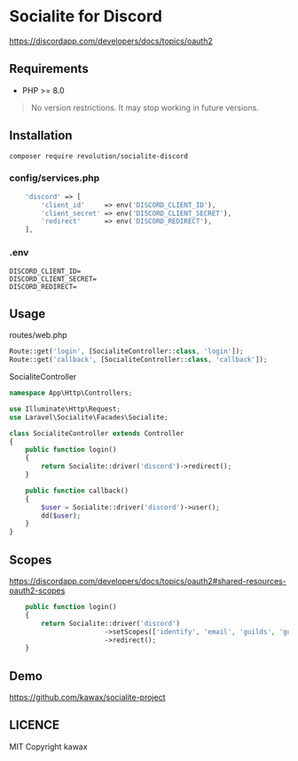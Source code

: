 # Socialite for Discord

https://discordapp.com/developers/docs/topics/oauth2

## Requirements
- PHP >= 8.0

> No version restrictions. It may stop working in future versions.

## Installation
```
composer require revolution/socialite-discord
```

### config/services.php

```php
    'discord' => [
        'client_id'     => env('DISCORD_CLIENT_ID'),
        'client_secret' => env('DISCORD_CLIENT_SECRET'),
        'redirect'      => env('DISCORD_REDIRECT'),
    ],
```

### .env
```
DISCORD_CLIENT_ID=
DISCORD_CLIENT_SECRET=
DISCORD_REDIRECT=
```

## Usage

routes/web.php
```php
Route::get('login', [SocialiteController::class, 'login']);
Route::get('callback', [SocialiteController::class, 'callback']);
```

SocialiteController

```php
namespace App\Http\Controllers;

use Illuminate\Http\Request;
use Laravel\Socialite\Facades\Socialite;

class SocialiteController extends Controller
{
    public function login()
    {
        return Socialite::driver('discord')->redirect();
    }

    public function callback()
    {
        $user = Socialite::driver('discord')->user();
        dd($user);
    }
}
```

## Scopes

https://discordapp.com/developers/docs/topics/oauth2#shared-resources-oauth2-scopes

```php
    public function login()
    {
        return Socialite::driver('discord')
                        ->setScopes(['identify', 'email', 'guilds', 'guilds.join'])
                        ->redirect();
    }
```

## Demo
https://github.com/kawax/socialite-project

## LICENCE
MIT
Copyright kawax
